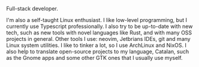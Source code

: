 Full-stack developer.

I'm also a self-taught Linux enthusiast. I like low-level programming, but I currently use Typescript professionally. I also try to be up-to-date with new tech, such as new tools with novel languages like Rust, and with many OSS projects in general. Other tools I use: neovim, Jetbrians IDEs, git and many Linux system utilities.
I like to tinker a lot, so I use ArchLinux and NixOS. I also help to translate open-source projects to my language, Catalan, such as the Gnome apps and some other GTK ones that I usually use myself.
